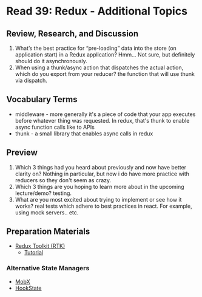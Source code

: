 # Read 39: Redux - Additional Topics

## Review, Research, and Discussion

1. What’s the best practice for “pre-loading” data into the store (on application start) in a Redux application? Hmm... Not sure, but definitely should do it asynchronously.
2. When using a thunk/async action that dispatches the actual action, which do you export from your reducer? the function that will use thunk via dispatch.

## Vocabulary Terms

* middleware - more generally it's a piece of code that your app executes before whatever thing was requested. In redux, that's thunk to enable async function calls like to APIs
* thunk - a small library that enables async calls in redux

## Preview

1. Which 3 things had you heard about previously and now have better clarity on?
Nothing in particular, but now i do have more practice with reducers so they don't seem as crazy.
2. Which 3 things are you hoping to learn more about in the upcoming lecture/demo?
testing.
3. What are you most excited about trying to implement or see how it works?
real tests which adhere to best practices in react. For example, using mock servers.. etc.

## Preparation Materials

* [Redux Toolkit (RTK)](https://redux-toolkit.js.org/)
  * [Tutorial](https://redux-toolkit.js.org/tutorials/intermediate-tutorial)

### Alternative State Managers

* [MobX](https://mobx.js.org/getting-started.html)
* [HookState](https://hookstate.js.org/)
